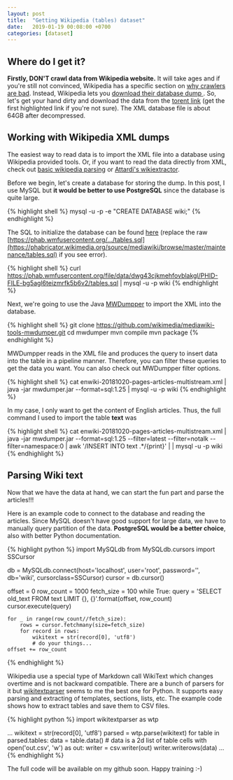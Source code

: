 ```yaml
---
layout: post
title:  "Getting Wikipedia (tables) dataset"
date:   2019-01-19 00:08:00 +0700
categories: [dataset]
---
```



## Where do I get it?

**Firstly, DON'T crawl data from Wikipedia website.** It will take ages and if you're still not convinced, Wikipedia has a specific section on [why crawlers are bad](https://en.wikipedia.org/wiki/Wikipedia:Database_download#Why_not_just_retrieve_data_from_wikipedia.org_at_runtime?). Instead, Wikipedia lets you [download their database dump ](https://en.wikipedia.org/wiki/Wikipedia:Database_download#Where_do_I_get_it?). So, let's get your hand dirty and download the data from the [torent link](http://itorrents.org/torrent/3A8C87DE09C85193CFBCB10DC64B7A64C2CEE7FC.torrent) (get the first highlighted link if you're not sure). The XML database file is about 64GB after decompressed.

## Working with Wikipedia XML dumps 

The easiest way to read data is to import the XML file into a database using Wikipedia provided tools. Or, if you want to read the data directly from XML, check out [basic wikipedia parsing](https://www.heatonresearch.com/2017/03/03/python-basic-wikipedia-parsing.html) or [Attardi's wikiextractor](https://github.com/attardi/wikiextractor). 

Before we begin, let's create a database for storing the dump. In this post, I use MySQL but **it would be better to use PostgreSQL** since the database is quite large.

{% highlight shell %}
mysql -u <username> -p -e "CREATE DATABASE wiki;"
{% endhighlight %}

The SQL to initialize the database can be found [here](https://en.wikipedia.org/wiki/Wikipedia:Database_download#SQL_schema) (replace the raw [https://phab.wmfusercontent.org/.../tables.sql](https://phabricator.wikimedia.org/source/mediawiki/browse/master/maintenance/tables.sql) if you see error).

{% highlight shell %}
curl https://phab.wmfusercontent.org/file/data/dwg43cjkmehfovblakgl/PHID-FILE-bg5agl6teizmrfk5b6v2/tables.sql | mysql -u <username> -p wiki
{% endhighlight %}

Next, we're going to use the Java [MWDumpper](https://github.com/wikimedia/mediawiki-tools-mwdumper) to import the XML into the database.

{% highlight shell %}
git clone https://github.com/wikimedia/mediawiki-tools-mwdumper.git
cd mwdumper
mvn compile
mvn package
{% endhighlight %}

MWDumpper reads in the XML file and produces the query to insert data into the table in a pipeline manner. Therefore, you can filter these queries to get the data you want. You can also check out MWDumpper filter options.

{% highlight shell %}
cat enwiki-20181020-pages-articles-multistream.xml | java -jar mwdumper.jar --format=sql:1.25 | mysql -u <username> -p wiki
{% endhighlight %}

In my case, I only want to get the content of English articles. Thus, the full command I used to import the table **text** was

{% highlight shell %}
cat enwiki-20181020-pages-articles-multistream.xml | java -jar mwdumper.jar --format=sql:1.25 --filter=latest --filter=notalk --filter=namespace:0 | awk '/INSERT INTO text .*/{print}' | | mysql -u <username> -p wiki
{% endhighlight %}

## Parsing Wiki text

Now that we have the data at hand, we can start the fun part and parse the articles!!! 

Here is an example code to connect to the database and reading the articles. Since MySQL doesn't have good support for large data, we have to manually query partition of the data. **PostgreSQL would be a better choice**, also with better Python documentation.  

{% highlight python %}
import MySQLdb
from MySQLdb.cursors import SSCursor

db = MySQLdb.connect(host='localhost', user='root', password='', db='wiki', cursorclass=SSCursor)
cursor = db.cursor()

offset = 0
row_count = 1000
fetch_size = 100
while True:
    query = 'SELECT old_text FROM text LIMIT {}, {}'.format(offset, row_count)
    cursor.execute(query)

    for _ in range(row_count//fetch_size):
        rows = cursor.fetchmany(size=fetch_size)
        for record in rows:
            wikitext = str(record[0], 'utf8')
            # do your things...
    offset += row_count
{% endhighlight %}

Wikipedia use a special type of Markdown call WikiText which changes overtime and is not backward compatible. There are a bunch of parsers for it but [wikitextparser](https://github.com/5j9/wikitextparser) seems to me the best one for Python. It supports easy parsing and extracting of templates, sections, lists, etc. The example code shows how to extract tables and save them to CSV files.

{% highlight python %}
import wikitextparser as wtp

...
    wikitext = str(record[0], 'utf8')
    parsed = wtp.parse(wikitext)
    for table in parsed.tables:
        data = table.data() # data is a 2d list of table cells
        with open('out.csv', 'w') as out:
            writer = csv.writer(out)
            writer.writerows(data)
...
{% endhighlight %}

The full code will be available on my github soon. Happy training :-)

